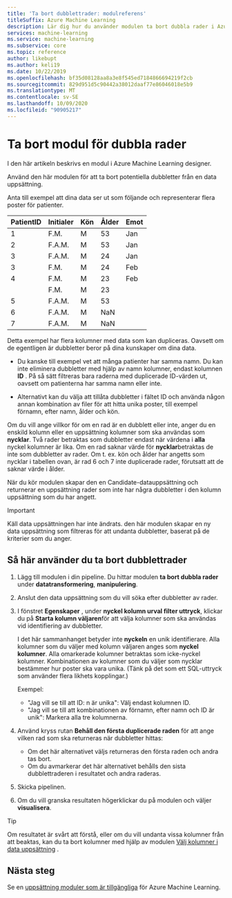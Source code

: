 ```yaml
---
title: 'Ta bort dubblettrader: modulreferens'
titleSuffix: Azure Machine Learning
description: Lär dig hur du använder modulen ta bort dubbla rader i Azure Machine Learning för att ta bort potentiella dubbletter från en data uppsättning.
services: machine-learning
ms.service: machine-learning
ms.subservice: core
ms.topic: reference
author: likebupt
ms.author: keli19
ms.date: 10/22/2019
ms.openlocfilehash: bf35d08128aa8a3e8f545ed7184866694219f2cb
ms.sourcegitcommit: 829d951d5c90442a38012daaf77e86046018e5b9
ms.translationtype: MT
ms.contentlocale: sv-SE
ms.lasthandoff: 10/09/2020
ms.locfileid: "90905217"
---
```

# <a name="remove-duplicate-rows-module"></a>Ta bort modul för dubbla rader

I den här artikeln beskrivs en modul i Azure Machine Learning designer.

Använd den här modulen för att ta bort potentiella dubbletter från en data uppsättning.

Anta till exempel att dina data ser ut som följande och representerar flera poster för patienter. 

| PatientID | Initialer| Kön|Ålder|Emot|
|----|----|----|----|----|
|1|F.M.| M| 53| Jan|
|2| F.A.M.| M| 53| Jan|
|3| F.A.M.| M| 24| Jan|
|3| F.M.| M| 24| Feb|
|4| F.M.| M| 23| Feb|
| | F.M.| M| 23| |
|5| F.A.M.| M| 53| |
|6| F.A.M.| M| NaN| |
|7| F.A.M.| M| NaN| |

Detta exempel har flera kolumner med data som kan dupliceras. Oavsett om de egentligen är dubbletter beror på dina kunskaper om dina data. 

+ Du kanske till exempel vet att många patienter har samma namn. Du kan inte eliminera dubbletter med hjälp av namn kolumner, endast kolumnen **ID** . På så sätt filtreras bara raderna med duplicerade ID-värden ut, oavsett om patienterna har samma namn eller inte.

+ Alternativt kan du välja att tillåta dubbletter i fältet ID och använda någon annan kombination av filer för att hitta unika poster, till exempel förnamn, efter namn, ålder och kön.  

Om du vill ange villkor för om en rad är en dubblett eller inte, anger du en enskild kolumn eller en uppsättning kolumner som ska användas som **nycklar**. Två rader betraktas som dubbletter endast när värdena i **alla** nyckel kolumner är lika. Om en rad saknar värde för **nycklar**betraktas de inte som dubbletter av rader. Om t. ex. kön och ålder har angetts som nycklar i tabellen ovan, är rad 6 och 7 inte duplicerade rader, förutsatt att de saknar värde i ålder.

När du kör modulen skapar den en Candidate-datauppsättning och returnerar en uppsättning rader som inte har några dubbletter i den kolumn uppsättning som du har angett.

> [!IMPORTANT]
> Käll data uppsättningen har inte ändrats. den här modulen skapar en ny data uppsättning som filtreras för att undanta dubbletter, baserat på de kriterier som du anger.

## <a name="how-to-use-remove-duplicate-rows"></a>Så här använder du ta bort dubblettrader

1. Lägg till modulen i din pipeline. Du hittar modulen **ta bort dubbla rader** under **datatransformering**, **manipulering**.  

2. Anslut den data uppsättning som du vill söka efter dubbletter av rader.

3. I fönstret **Egenskaper** , under **nyckel kolumn urval filter uttryck**, klickar du på **Starta kolumn väljaren**för att välja kolumner som ska användas vid identifiering av dubbletter.

    I det här sammanhanget betyder inte **nyckeln** en unik identifierare. Alla kolumner som du väljer med kolumn väljaren anges som **nyckel kolumner**. Alla omarkerade kolumner betraktas som icke-nyckel kolumner. Kombinationen av kolumner som du väljer som nycklar bestämmer hur poster ska vara unika. (Tänk på det som ett SQL-uttryck som använder flera likhets kopplingar.)

    Exempel:

    + "Jag vill se till att ID: n är unika": Välj endast kolumnen ID.
    + "Jag vill se till att kombinationen av förnamn, efter namn och ID är unik": Markera alla tre kolumnerna.

4. Använd kryss rutan **Behåll den första duplicerade raden** för att ange vilken rad som ska returneras när dubbletter hittas:

    + Om det här alternativet väljs returneras den första raden och andra tas bort. 
    + Om du avmarkerar det här alternativet behålls den sista dubblettraderen i resultatet och andra raderas. 

5. Skicka pipelinen.

6. Om du vill granska resultaten högerklickar du på modulen och väljer **visualisera**. 

> [!TIP]
> Om resultatet är svårt att förstå, eller om du vill undanta vissa kolumner från att beaktas, kan du ta bort kolumner med hjälp av modulen [Välj kolumner i data uppsättning](./select-columns-in-dataset.md) .

## <a name="next-steps"></a>Nästa steg

Se en [uppsättning moduler som är tillgängliga](module-reference.md) för Azure Machine Learning. 